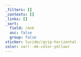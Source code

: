 ```yaml
---
_filters: []
_contexts: []
_links: []
_sort:
  field: rank
  asc: false
  group: false
sticker: lucide//grip-horizontal
color: var(--mk-color-yellow)
---
```

